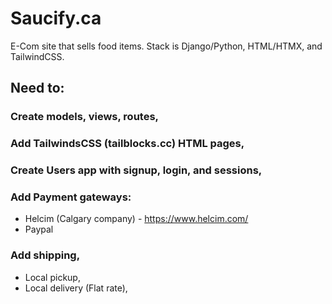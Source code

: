 # Saucify.ca

E-Com site that sells food items. Stack is Django/Python, HTML/HTMX, and TailwindCSS. 

## Need to:
### Create models, views, routes, 


### Add TailwindsCSS (tailblocks.cc) HTML pages,


### Create Users app with signup, login, and sessions,


### Add Payment gateways:
- Helcim (Calgary company) - https://www.helcim.com/
- Paypal
  
### Add shipping, 
- Local pickup,
- Local delivery (Flat rate),


